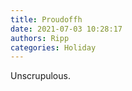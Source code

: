 ```yaml
---
title: Proudoffh
date: 2021-07-03 10:28:17
authors: Ripp
categories: Holiday
---
```


 Unscrupulous.